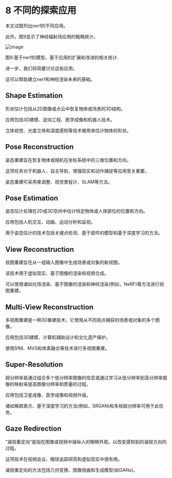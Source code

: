 # 8 不同的探索应用

本文试图列出nerf的不同应用。

此外，图9显示了神经辐射场应用的粗略统计。

![image](https://github.com/popcornGit/arxiv/assets/48575896/8f916829-4a1b-41d6-bed7-1bc6c1e9e2b5)

图9:基于nerf的模型、基于应用的扩展和改进的相关统计.

进一步，我们将简要讨论这些应用。

这可以帮助建立nerf和神经渲染未来的基础。

## Shape Estimation

形状估计包括从2D图像或点云中恢复物体或场景的3D结构。

应用包括3D建模、逆向工程、医学成像和机器人技术。

立体视觉、光度立体和深度感知等技术被用来估计物体的形状。

## Pose Reconstruction

姿态重建旨在恢复物体或相机在坐标系统中的三维位置和方向。

这项任务对于机器人、自主导航、增强现实和动作捕捉等应用至关重要。

姿态重建可采用束调整、视觉里程计、SLAM等方法。

## Pose Estimation

姿态估计处理在2D或3D空间中估计特定物体或人体部位的位置和方向。

应用包括人机交互、动画、运动分析和监视。

用于姿态估计的技术包括关键点检测、基于部件的模型和基于深度学习的方法。

## View Reconstruction

视图重建旨在从一组输入图像中生成场景或对象的新视图。

该技术用于虚拟现实、基于图像的渲染和视频合成。

可以使用诸如光场渲染、基于图像的渲染和神经渲染(例如，NeRF)等方法进行视图重建。

## Multi-View Reconstruction

多视图重建是一种3D重建技术，它使用从不同视点捕获的场景或对象的多个图像。

应用包括3D建模、计算机辅助设计和文化遗产保护。

使用SfM、MVS和体素融合等技术进行多视图重建。

## Super-Resolution
超分辨率是通过组合多个低分辨率图像的信息或通过学习从低分辨率到高分辨率图像的映射来提高图像分辨率和质量的过程。

应用包括卫星成像、医学成像和视频升级。

诸如稀疏表示、基于深度学习的方法(例如，SRGAN)和多帧超分辨率可用于此任务。

## Gaze Redirection
“凝视重定向”是指在图像或视频中操纵人的眼睛外观，以改变感知到的凝视方向的过程。

这项技术在视频会议、眼球追踪研究和虚拟现实中很有用。

凝视重定向的方法包括几何变换、图像扭曲和生成模型(如GANs)。
